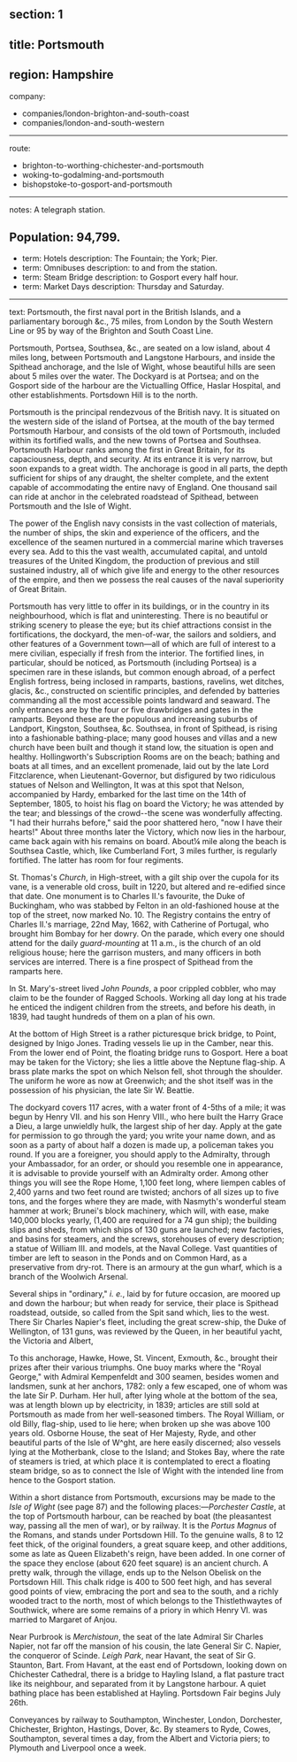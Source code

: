 ﻿section: 1
----
title: Portsmouth
----
region: Hampshire
----
company:
- companies/london-brighton-and-south-coast
- companies/london-and-south-western
----
route:
- brighton-to-worthing-chichester-and-portsmouth
- woking-to-godalming-and-portsmouth
- bishopstoke-to-gosport-and-portsmouth
----
notes: A telegraph station.

Population: 94,799.
----
- term: Hotels
  description: The Fountain; the York; Pier.
- term: Omnibuses
  description: to and from the station.
- term: Steam Bridge
  description: to Gosport every half hour.
- term: Market Days
  description: Thursday and Saturday.
----
text: Portsmouth, the first naval port in the British Islands, and a parliamentary borough &c., 75 miles, from London by the South Western Line or 95 by way of the Brighton and South Coast Line.

Portsmouth, Portsea, Southsea, &c., are seated on a low island, about 4 miles long, between Portsmouth and Langstone Harbours, and inside the Spithead anchorage, and the Isle of Wight, whose beautiful hills are seen about 5 miles over the water. The Dockyard is at Portsea; and on the Gosport side of the harbour are the Victualling Office, Haslar Hospital, and other establishments. Portsdown Hill is to the north.

Portsmouth is the principal rendezvous of the British navy. It is situated on the western side of the island of Portsea, at the mouth of the bay termed Portsmouth Harbour, and consists of the old town of Portsmouth, included within its fortified walls, and the new towns of Portsea and Southsea. Portsmouth Harbour ranks among the first in Great Britain, for its capaciousness, depth, and security. At its entrance it is very narrow, but soon expands to a great width. The anchorage is good in all parts, the depth sufficient for ships of any draught, the shelter complete, and the extent capable of accommodating the entire navy of England. One thousand sail can ride at anchor in the celebrated roadstead of Spithead, between Portsmouth and the Isle of Wight.

The power of the English navy consists in the vast collection of materials, the number of ships, the skin and experience of the officers, and the excellence of the seamen nurtured in a commercial marine which traverses every sea. Add to this the vast wealth, accumulated capital, and untold treasures of the United Kingdom, the production of previous and still sustained industry, all of which give life and energy to the other resources of the empire, and then we possess the real causes of the naval superiority of Great Britain.

Portsmouth has very little to offer in its buildings, or in the country in its neighbourhood, which is flat and uninteresting. There is no beautiful or striking scenery to please the eye; but its chief attractions consist in the fortifications, the dockyard, the men-of-war, the sailors and soldiers, and other features of a Government town—all of which are full of interest to a mere civilian, especially if fresh from the interior. The fortified lines, in particular, should be noticed, as Portsmouth (including Portsea) is a specimen rare in these islands, but common enough abroad, of a perfect English fortress, being inclosed in ramparts, bastions, ravelins, wet ditches, glacis, &c., constructed on scientific principles, and defended by batteries commanding all the most accessible points landward and seaward. The only entrances are by the four or five drawbridges and gates in the ramparts. Beyond these are the populous and increasing suburbs of Landport, Kingston, Southsea, &c. Southsea, in front of Spithead, is rising into a fashionable bathing-place; many good houses and villas and a new church have been built and though it stand low, the situation is open and healthy. Hollingworth's Subscription Rooms are on the beach; bathing and boats at all times, and an excellent promenade, laid out by the late Lord Fitzclarence, when Lieutenant-Governor, but disfigured by two ridiculous statues of Nelson and Wellington, It was at this spot that Nelson, accompanied by Hardy, embarked for the last time on the 14th of September, 1805, to hoist his flag on board the Victory; he was attended by the tear; and blessings of the crowd--the scene was wonderfully affecting. "I had their hurrahs before," said the poor shattered hero, "now I have their hearts!" About three months later the Victory, which now lies in the harbour, came back again with his remains on board. About¼ mile along the beach is Southsea Castle, which, like Cumberland Fort, 3 miles further, is regularly fortified. The latter has room for four regiments.

St. Thomas's *Church*, in High-street, with a gilt ship over the cupola for its vane, is a venerable old cross, built in 1220, but altered and re-edified since that date. One monument is to Charles II.'s favourite, the Duke of Buckingham, who was stabbed by Felton in an old-fashioned house at the top of the street, now marked No. 10. The Registry contains the entry of Charles II.'s marriage, 22nd May, 1662, with Catherine of Portugal, who brought him Bombay for her dowry. On the parade, which every one should attend for the daily *guard-mounting* at 11 a.m., is the church of an old religious house; here the garrison musters, and many officers in both services are interred. There is a fine prospect of Spithead from the ramparts here.

In St. Mary's-street lived *John Pounds*, a poor crippled cobbler, who may claim to be the founder of Ragged Schools. Working all day long at his trade he enticed the indigent children from the streets, and before his death, in 1839, had taught hundreds of them on a plan of his own.

At the bottom of High Street is a rather picturesque brick bridge, to Point, designed by Inigo Jones. Trading vessels lie up in the Camber, near this. From the lower end of Point, the floating bridge runs to Gosport. Here a boat may be taken for the Victory; she lies a little above the Neptune flag-ship. A brass plate marks the spot on which Nelson fell, shot through the shoulder. The uniform he wore as now at Greenwich; and the shot itself was in the possession of his physician, the late Sir W. Beattie.

The dockyard covers 117 acres, with a water front of 4-5ths of a mile; it was begun by Henry VII. and his son Henry VIII., who here built the Harry Grace a Dieu, a large unwieldly hulk, the largest ship of her day. Apply at the gate for permission to go through the yard; you write your name down, and as soon as a party of about half a dozen is made up, a policeman takes you round. If you are a foreigner, you should apply to the Admiralty, through your Ambassador, for an order, or should you resemble one in appearance, it is advisable to provide yourself with an Admiralty order. Among other things you will see the Rope Home, 1,100 feet long, where liempen cables of 2,400 yarns and two feet round are twisted; anchors of all sizes up to five tons, and the forges where they are made, with Nasmyth's wonderful steam hammer at work; Brunei's block machinery, which will, with ease, make 140,000 blocks yearly, (1,400 are required for a 74 gun ship); the building slips and sheds, from which ships of 130 guns are launched; new factories, and basins for steamers, and the screws, storehouses of every description; a statue of William III. and models, at the Naval College. Vast quantities of timber are left to season in the Ponds and on Common Hard, as a preservative from dry-rot. There is an armoury at the gun wharf, which is a branch of the Woolwich Arsenal.

Several ships in "ordinary," *i. e.*, laid by for future occasion, are moored up and down the harbour; but when ready for service, their place is Spithead roadstead, outside, so called from the Spit sand which, lies to the west. There Sir Charles Napier's fleet, including the great screw-ship, the Duke of Wellington, of 131 guns, was reviewed by the Queen, in her beautiful yacht, the Victoria and Albert,

To this anchorage, Hawke, Howe, St. Vincent, Exmouth, &c., brought their prizes after their various triumphs. One buoy marks where the "Royal George," with Admiral Kempenfeldt and 300 seamen, besides women and landsmen, sunk at her anchors, 1782: only a few escaped, one of whom was the late Sir P. Durham. Her hull, after lying whole at the bottom of the sea, was at length blown up by electricity, in 1839; articles are still sold at Portsmouth as made from her well-seasoned timbers. The Royal William, or old Billy, flag-ship, used to lie here; when broken up she was above 100 years old. Osborne House, the seat of Her Majesty, Ryde, and other beautiful parts of the Isle of W^ght, are here easily discerned; also vessels lying at the Motherbank, close to the Island; and Stokes Bay, where the rate of steamers is tried, at which place it is contemplated to erect a floating steam bridge, so as to connect the Isle of Wight with the intended line from hence to the Gosport station.

Within a short distance from Portsmouth, excursions may be made to the *Isle of Wight* (see page 87) and the following places:—*Porchester Castle*, at the top of Portsmouth harbour, can be reached by boat (the pleasantest way, passing all the men of war), or by railway. It is the *Portus Magnus* of the Romans, and stands under Portsdown Hill. To the genuine walls, 8 to 12 feet thick, of the original founders, a great square keep, and other additions, some as late as Queen Elizabeth's reign, have been added. In one corner of the space they enclose (about 620 feet square) is an ancient church. A pretty walk, through the village, ends up to the Nelson Obelisk on the Portsdown Hill. This chalk ridge is 400 to 500 feet high, and has several good points of view, embracing the port and sea to the south, and a richly wooded tract to the north, most of which belongs to the Thistlethwaytes of Southwick, where are some remains of a priory in which Henry VI. was married to Margaret of Anjou.

Near Purbrook is *Merchistoun*, the seat of the late Admiral Sir Charles Napier, not far off the mansion of his cousin, the late General Sir C. Napier, the conqueror of Scinde. *Leigh Park*, near Havant, the seat of Sir G. Staunton, Bart. From Havant, at the east end of Portsdown, looking down on Chichester Cathedral, there is a bridge to Hayling Island, a flat pasture tract like its neighbour, and separated from it by Langstone harbour. A quiet bathing place has been established at Hayling. Portsdown Fair begins July 26th.

Conveyances by railway to Southampton, Winchester, London, Dorchester, Chichester, Brighton, Hastings, Dover, &c. By steamers to Ryde, Cowes, Southampton, several times a day, from the Albert and Victoria piers; to Plymouth and Liverpool once a week.
